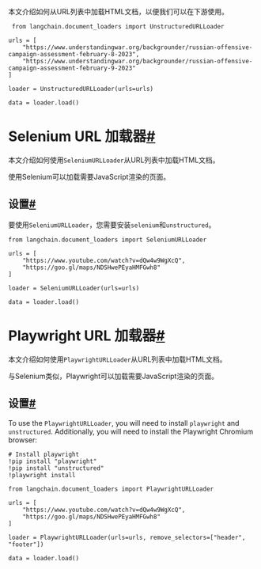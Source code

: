 

本文介绍如何从URL列表中加载HTML文档，以便我们可以在下游使用。

```
 from langchain.document_loaders import UnstructuredURLLoader

```

```
urls = [
    "https://www.understandingwar.org/backgrounder/russian-offensive-campaign-assessment-february-8-2023",
    "https://www.understandingwar.org/backgrounder/russian-offensive-campaign-assessment-february-9-2023"
]

```

```
loader = UnstructuredURLLoader(urls=urls)

```

```
data = loader.load()

```

Selenium URL 加载器[#](#selenium-url-loader "永久链接到这个标题")
=====================================================

本文介绍如何使用`SeleniumURLLoader`从URL列表中加载HTML文档。

使用Selenium可以加载需要JavaScript渲染的页面。

设置[#](#setup "永久链接到这个标题")
-------------------------

要使用`SeleniumURLLoader`，您需要安装`selenium`和`unstructured`。

```
from langchain.document_loaders import SeleniumURLLoader

```

```
urls = [
    "https://www.youtube.com/watch?v=dQw4w9WgXcQ",
    "https://goo.gl/maps/NDSHwePEyaHMFGwh8"
]

```

```
loader = SeleniumURLLoader(urls=urls)

```

```
data = loader.load()

```

Playwright URL 加载器[#](#playwright-url-loader "永久链接到这个标题")
=========================================================

本文介绍如何使用`PlaywrightURLLoader`从URL列表中加载HTML文档。

与Selenium类似，Playwright可以加载需要JavaScript渲染的页面。

设置[#](#id1 "永久链接到这个标题")
-----------------------

To use the `PlaywrightURLLoader`, you will need to install `playwright` and `unstructured`. Additionally, you will need to install the Playwright Chromium browser:

```
# Install playwright
!pip install "playwright"
!pip install "unstructured"
!playwright install

```

```
from langchain.document_loaders import PlaywrightURLLoader

```

```
urls = [
    "https://www.youtube.com/watch?v=dQw4w9WgXcQ",
    "https://goo.gl/maps/NDSHwePEyaHMFGwh8"
]

```

```
loader = PlaywrightURLLoader(urls=urls, remove_selectors=["header", "footer"])

```

```
data = loader.load()

```

